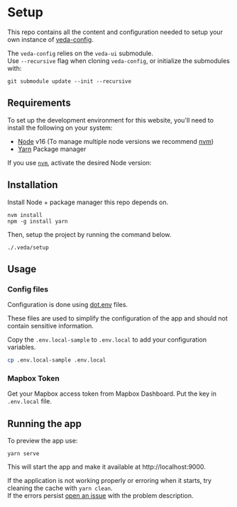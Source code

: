 # Setup

This repo contains all the content and configuration needed to setup your own instance of [veda-config](https://github.com/NASA-IMPACT/veda-config).

The `veda-config` relies on the `veda-ui` submodule.  
Use `--recursive` flag when cloning `veda-config`, or initialize the submodules with:
```
git submodule update --init --recursive
```

## Requirements
To set up the development environment for this website, you'll need to install the following on your system:

- [Node](http://nodejs.org/) v16 (To manage multiple node versions we recommend [nvm](https://github.com/creationix/nvm))
- [Yarn](https://yarnpkg.com/) Package manager

If you use [`nvm`](https://github.com/creationix/nvm), activate the desired Node version:

## Installation

Install Node + package manager this repo depends on.

```
nvm install
npm -g install yarn
```

Then, setup the project by running the command below.

```
./.veda/setup
```

## Usage

### Config files
Configuration is done using [dot.env](https://parceljs.org/features/node-emulation/#.env-files) files.

These files are used to simplify the configuration of the app and should not contain sensitive information.

Copy the `.env.local-sample` to `.env.local` to add your configuration variables.
```sh
cp .env.local-sample .env.local
```

### Mapbox Token

Get your Mapbox access token from Mapbox Dashboard. Put the key in `.env.local` file.

## Running the app

To preview the app use:
```
yarn serve
```

This will start the app and make it available at http://localhost:9000.

If the application is not working properly or erroring when it starts, try cleaning the cache with `yarn clean`.  
If the errors persist [open an issue](https://github.com/NASA-IMPACT/veda-config/issues/new) with the problem description.
